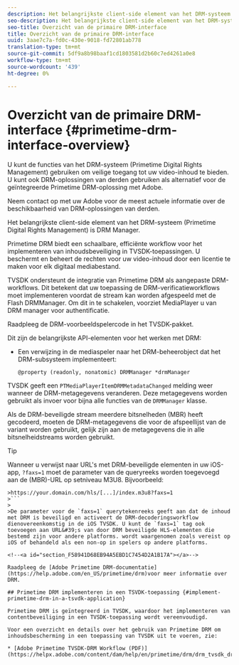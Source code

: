 ```yaml
---
description: Het belangrijkste client-side element van het DRM-systeem (Primetime Digital Rights Management) is DRM Manager.
seo-description: Het belangrijkste client-side element van het DRM-systeem (Primetime Digital Rights Management) is DRM Manager.
seo-title: Overzicht van de primaire DRM-interface
title: Overzicht van de primaire DRM-interface
uuid: 3aae7c7a-fd0c-430e-9018-fd72801ab778
translation-type: tm+mt
source-git-commit: 5df9a8b98baaf1cd1803581d2b60c7ed4261a0e8
workflow-type: tm+mt
source-wordcount: '439'
ht-degree: 0%

---
```



# Overzicht van de primaire DRM-interface {#primetime-drm-interface-overview}

U kunt de functies van het DRM-systeem (Primetime Digital Rights Management) gebruiken om veilige toegang tot uw video-inhoud te bieden. U kunt ook DRM-oplossingen van derden gebruiken als alternatief voor de geïntegreerde Primetime DRM-oplossing met Adobe.

Neem contact op met uw Adobe voor de meest actuele informatie over de beschikbaarheid van DRM-oplossingen van derden.

Het belangrijkste client-side element van het DRM-systeem (Primetime Digital Rights Management) is DRM Manager.

<!--<a id="section_4DD54E085AB345FE9BE00865E56B28DB"></a>-->

Primetime DRM biedt een schaalbare, efficiënte workflow voor het implementeren van inhoudsbeveiliging in TVSDK-toepassingen. U beschermt en beheert de rechten voor uw video-inhoud door een licentie te maken voor elk digitaal mediabestand.

TVSDK ondersteunt de integratie van Primetime DRM als aangepaste DRM-workflows. Dit betekent dat uw toepassing de DRM-verificatieworkflows moet implementeren voordat de stream kan worden afgespeeld met de Flash DRMManager. Om dit in te schakelen, voorziet MediaPlayer u van DRM manager voor authentificatie.

Raadpleeg de DRM-voorbeeldspelercode in het TVSDK-pakket.

Dit zijn de belangrijkste API-elementen voor het werken met DRM:

* Een verwijzing in de mediaspeler naar het DRM-beheerobject dat het DRM-subsysteem implementeert:

   ```
   @property (readonly, nonatomic) DRMManager *drmManager
   ```

<!--<a id="section_F986DB1EDD6F44CD8E57419CCA0921E8"></a>-->

TVSDK geeft een `PTMediaPlayerItemDRMMetadataChanged` melding weer wanneer de DRM-metagegevens veranderen. Deze metagegevens worden gebruikt als invoer voor bijna alle functies van de `DRMManager` klasse.

<!--<a id="section_223DCF63BAB6438792A85352A79044CC"></a>-->

Als de DRM-beveiligde stream meerdere bitsnelheden (MBR) heeft gecodeerd, moeten de DRM-metagegevens die voor de afspeellijst van de variant worden gebruikt, gelijk zijn aan de metagegevens die in alle bitsnelheidstreams worden gebruikt.

>[!TIP]
>
>Wanneer u verwijst naar URL&#39;s met DRM-beveiligde elementen in uw iOS-app, `?faxs=1` moet de parameter van de queryreeks worden toegevoegd aan de (MBR)-URL op setniveau M3U8. Bijvoorbeeld:
>
>
```
>https://your.domain.com/hls/[...]/index.m3u8?faxs=1
>```
>
>De parameter voor de `faxs=1` querytekenreeks geeft aan dat de inhoud met DRM is beveiligd en activeert de DRM-decoderingsworkflow dienovereenkomstig in de iOS TVSDK. U kunt de `faxs=1` tag ook toevoegen aan URL&#39;s van door DRM beveiligde HLS-elementen die bestemd zijn voor andere platforms. wordt waargenomen zoals vereist op iOS of behandeld als een non-op in spelers op andere platforms.

<!--<a id="section_F58941D68EB94A5EBD1C7454D2A1B17A"></a>-->

Raadpleeg de [Adobe Primetime DRM-documentatie](https://help.adobe.com/en_US/primetime/drm)voor meer informatie over DRM.

## Primetime DRM implementeren in een TSVDK-toepassing {#implement-primetime-drm-in-a-tsvdk-application}

Primetime DRM is geïntegreerd in TVSDK, waardoor het implementeren van contentbeveiliging in een TVSDK-toepassing wordt vereenvoudigd.

Voor een overzicht en details over het gebruik van Primetime DRM om inhoudsbescherming in een toepassing van TVSDK uit te voeren, zie:

* [Adobe Primetime TVSDK-DRM Workflow (PDF)](https://helpx.adobe.com/content/dam/help/en/primetime/drm/drm_tvsdk_drm_workflow.pdf)